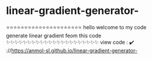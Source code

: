 # linear-gradient-generator-<br> 
⭐⭐⭐⭐⭐⭐⭐⭐⭐⭐⭐⭐⭐⭐⭐⭐⭐⭐⭐⭐⭐
hello welcome to my code <br>
generate linear gradient feom this code <br>
✨✨✨✨✨✨✨✨✨✨✨✨✨✨✨✨✨✨✨✨✨✨
view code : ✔️
<br>
://https://anmol-sl.github.io/linear-gradient-generator-
